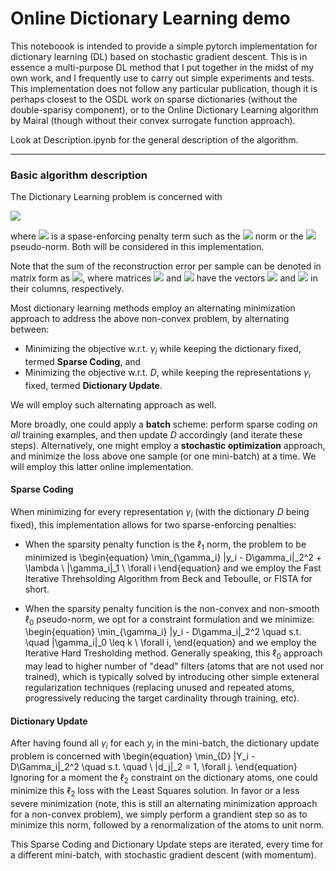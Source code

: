 # Online Dictionary Learning demo

This noteboook is intended to provide a simple pytorch implementation for dictionary learning (DL) based on stochastic gradient descent. This is in essence a multi-purpose DL method that I put together in the midst of my own work, and I frequently use to carry out simple experiments and tests.
This implementation does not follow any particular publication, though it is perhaps closest to the OSDL work on sparse dictionaries (without the double-sparisy component), or to the Online Dictionary Learning algorithm by Mairal (though without their convex surrogate function approach).

Look at Description.ipynb for the general description of the algorithm.

------

### Basic algorithm description
The Dictionary Learning problem is concerned with

<img src="https://render.githubusercontent.com/render/math?math=\min_{\gamma_i,D} \sum_{i=1}^N \|y_i - D\gamma_i\|_2^2 \+ ~ \lambda\ g(\gamma_i), \quad s.t. \quad \ \|d_j\|_2 = 1, \forall j"> 

where <img src="https://render.githubusercontent.com/render/math?math=g(\gamma_i)"> is a spase-enforcing penalty term such as the <img src="https://render.githubusercontent.com/render/math?math=\ell_1"> norm or the <img src="https://render.githubusercontent.com/render/math?math=\ell_0"> pseudo-norm. Both will be considered in this implementation. 

Note that the sum of the reconstruction error per sample can be denoted in matrix form as <img src="https://render.githubusercontent.com/render/math?math=\|Y - D\Gamma\|^2_F">, where matrices <img src="https://render.githubusercontent.com/render/math?math=Y"> and <img src="https://render.githubusercontent.com/render/math?math=Gamma"> have the vectors <img src="https://render.githubusercontent.com/render/math?math=y_i"> and <img src="https://render.githubusercontent.com/render/math?math=\gamma_i"> in their columns, respectively.

Most dictionary learning methods employ an alternating minimization approach to address the above non-convex problem, by alternating between:
* Minimizing the objective w.r.t. $\gamma_i$ while keeping the dictionary fixed, termed **Sparse Coding**, and
* Minimizing the objective w.r.t. $D$, while keeping the representations $\gamma_i$ fixed, termed **Dictionary Update**.

We will employ such alternating approach as well. 

More broadly, one could apply a **batch** scheme: perform sparse coding _on all_ training examples, and then update $D$ accordingly (and iterate these steps). Alternatively, one might employ a **stochastic optimization** approach, and minimize the loss above one sample (or one mini-batch) at a time. We will employ this latter online implementation.

#### Sparse Coding
When minimizing for every representation $\gamma_i$ (with the dictionary $D$ being fixed), this implementation allows for two sparse-enforcing penalties:
* When the sparsity penalty function is the $\ell_1$ norm, the problem to be minimized is
\begin{equation}
\min_{\gamma_i} \|y_i - D\gamma_i\|_2^2 + \lambda \ \|\gamma_i\|_1 \ \forall i
\end{equation}
and we employ the Fast Iterative Threhsolding Algorithm from Beck and Teboulle, or FISTA for short.

* When the sparsity penalty funcition is the non-convex and non-smooth $\ell_0$ pseudo-norm, we opt for a constraint formulation and we minimize:
\begin{equation}
\min_{\gamma_i} \|y_i - D\gamma_i\|_2^2 \quad s.t. \quad \|\gamma_i\|_0 \leq k \ \forall i,
\end{equation}
and we employ the Iterative Hard Tresholding method. Generally speaking, this $\ell_0$ approach may lead to higher number of "dead" filters (atoms that are not used nor trained), which is typically solved by introducing other simple exteneral regularization techniques (replacing unused and repeated atoms, progressively reducing the target cardinality through training, etc).

#### Dictionary Update
After having found all $\gamma_i$ for each $y_i$ in the mini-batch, the dictionary update problem is concerned with
\begin{equation}
\min_{D} \|Y_i - D\Gamma_i\|_2^2 \quad s.t. \quad \ \|d_j\|_2 = 1, \forall j.
\end{equation}
Ignoring for a moment the $\ell_2$ constraint on the dictionary atoms, one could minimize this $\ell_2$ loss with the Least Squares solution. In favor or a less severe minimization (note, this is still an alternating minimization approach for a non-convex problem), we simply perform a grandient step so as to minimize this norm, followed by a renormalization of the atoms to unit norm.


This Sparse Coding and Dictionary Update steps are iterated, every time for a different mini-batch, with stochastic gradient descent (with momentum).
